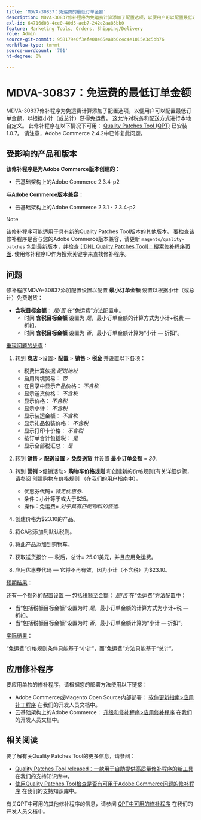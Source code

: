 ```yaml
---
title: 'MDVA-30837：免运费的最低订单金额'
description: MDVA-30837修补程序为免运费计算添加了配置选项，以便用户可以配置最低订单金额，以根据小计（或总计）获得免运费。 这允许对税务和配送方式进行本地自定义。 安装[Quality Patches Tool (QPT)](/help/announcements/adobe-commerce-announcements/magento-quality-patches-released-new-tool-to-self-serve-quality-patches.md) 1.0.7后，即可使用此修补程序。 请注意，Adobe Commerce 2.4.2中已修复此问题。
exl-id: 64716d08-4ce0-40d5-aeb7-242e2aa85bb0
feature: Marketing Tools, Orders, Shipping/Delivery
role: Admin
source-git-commit: 958179e0f3efe08e65ea8b0c4c4e1015e3c5bb76
workflow-type: tm+mt
source-wordcount: '701'
ht-degree: 0%

---
```


# MDVA-30837：免运费的最低订单金额

MDVA-30837修补程序为免运费计算添加了配置选项，以便用户可以配置最低订单金额，以根据小计（或总计）获得免运费。 这允许对税务和配送方式进行本地自定义。 此修补程序在以下情况下可用： [Quality Patches Tool (QPT)](/help/announcements/adobe-commerce-announcements/magento-quality-patches-released-new-tool-to-self-serve-quality-patches.md) 已安装1.0.7。 请注意，Adobe Commerce 2.4.2中已修复此问题。

## 受影响的产品和版本

**该修补程序是为Adobe Commerce版本创建的：**

* 云基础架构上的Adobe Commerce 2.3.4-p2

**与Adobe Commerce版本兼容：**

* 云基础架构上的Adobe Commerce 2.3.1 - 2.3.4-p2

>[!NOTE]
>
>该修补程序可能适用于具有新的Quality Patches Tool版本的其他版本。 要检查该修补程序是否与您的Adobe Commerce版本兼容，请更新 `magento/quality-patches` 包到最新版本，并检查 [[!DNL Quality Patches Tool]：搜索修补程序页面](https://devdocs.magento.com/quality-patches/tool.html#patch-grid). 使用修补程序ID作为搜索关键字来查找修补程序。

## 问题

修补程序MDVA-30837添加配置设置以配置 **最小订单金额** 设置以根据小计（或总计）免费送货：

* **含税目标金额**： *是/否* 在“免运费”方法配置中。
   * 时间 **含税目标金额** 设置为 *是*，最小订单金额的计算方式为小计+税费 — 折扣。
   * 时间 **含税目标金额** 设置为 *否*，最小订单金额计算为“小计 — 折扣”。

<u>重现问题的步骤</u>：

1. 转到 **商店** >设置> **配置** > **销售** > **税金** 并设置以下各项：

   * 税费计算依据 *配送地址*
   * 启用跨境贸易： *否*
   * 在目录中显示产品价格： *不含税*
   * 显示送货价格： *不含税*
   * 显示价格： *不含税*
   * 显示小计： *不含税*
   * 显示装运金额： *不含税*
   * 显示礼品包装价格： *不含税*
   * 显示打印卡价格： *不含税*
   * 按订单合计包括税： *是*
   * 显示全部税汇总： *是*

1. 转到 **销售** > **配送设置** > **免费送货** 并设置 **最小订单金额** = *30*.
1. 转到 **营销** >促销活动> **购物车价格规则** 和创建新的价格规则(有关详细步骤，请参阅 [创建购物车价格规则](https://docs.magento.com/user-guide/marketing/price-rules-cart-create.html) （在我们的用户指南中）。

   * 优惠券代码= *特定优惠券*.
   * 条件：小计等于或大于$25。
   * 操作：免运费= *对于具有匹配物料的装运*.

1. 创建价格为$23.10的产品。
1. 将CA税添加到默认税则。
1. 将此产品添加到购物车。
1. 获取送货报价 — 税后，总计= 25.01美元，并且应用免运费。
1. 应用优惠券代码 — 它将不再有效，因为小计（不含税）为$23.10。

<u>预期结果</u>：

还有一个额外的配置设置 — 包括税额至金额： *是*/*否* 在“免运费”方法配置中：

* 当“包括税额目标金额”设置为时 *是*，最小订单金额的计算方式为小计+税 — 折扣。
* 当“包括税额目标金额”设置为时 *否*，最小订单金额计算为“小计 — 折扣”。

<u>实际结果</u>：

“免运费”价格规则条件只能基于“小计”，而“免运费”方法只能基于“总计”。

## 应用修补程序

要应用单独的修补程序，请根据您的部署方法使用以下链接：

* Adobe Commerce或Magento Open Source内部部署： [软件更新指南>应用补丁程序](https://devdocs.magento.com/guides/v2.4/comp-mgr/patching/mqp.html) 在我们的开发人员文档中。
* 云基础架构上的Adobe Commerce： [升级和修补程序>应用修补程序](https://devdocs.magento.com/cloud/project/project-patch.html) 在我们的开发人员文档中。

## 相关阅读

要了解有关Quality Patches Tool的更多信息，请参阅：

* [Quality Patches Tool released：一款用于自助提供高质量修补程序的新工具](/help/announcements/adobe-commerce-announcements/magento-quality-patches-released-new-tool-to-self-serve-quality-patches.md) 在我们的支持知识库中。
* [使用Quality Patches Tool检查是否有可用于Adobe Commerce问题的修补程序](/help/support-tools/patches-available-in-qpt-tool/check-patch-for-magento-issue-with-magento-quality-patches.md) 在我们的支持知识库中。

有关QPT中可用的其他修补程序的信息，请参阅 [QPT中可用的修补程序](https://devdocs.magento.com/quality-patches/tool.html#patch-grid) 在我们的开发人员文档中。
